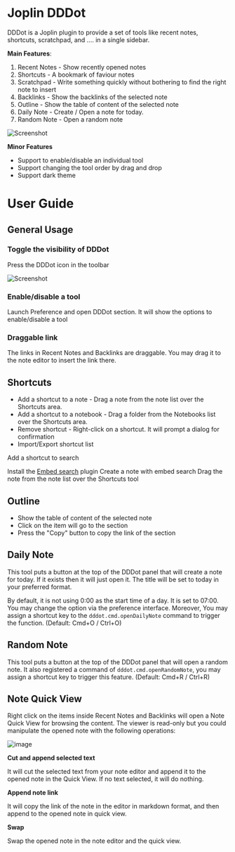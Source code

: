 # Joplin DDDot

DDDot is a Joplin plugin to provide a set of tools like recent notes, shortcuts, scratchpad, and .... in a single sidebar.

**Main Features**:

1. Recent Notes - Show recently opened notes
2. Shortcuts - A bookmark of faviour notes
3. Scratchpad - Write something quickly without bothering to find the right note to insert
4. Backlinks - Show the backlinks of the selected note
5. Outline - Show the table of content of the selected note
6. Daily Note - Create / Open a note for today.
7. Random Note - Open a random note

![Screenshot](https://user-images.githubusercontent.com/82716/193397815-c3cbfa48-0507-4341-8125-2bdb63877b3c.png)

**Minor Features**

- Support to enable/disable an individual tool
- Support changing the tool order by drag and drop
- Support dark theme

# User Guide

## General Usage

### Toggle the visibility of DDDot

Press the DDDot icon in the toolbar

![Screenshot](https://raw.githubusercontent.com/benlau/joplin-plugin-dddot/master/docs/toggle-visibility.png)

### Enable/disable a tool

Launch Preference and open DDDot section. It will show the options to enable/disable a tool 

### Draggable link

The links in Recent Notes and Backlinks are draggable. You may drag it to the note editor to insert the link there.

## Shortcuts

- Add a shortcut to a note - Drag a note from the note list over the Shortcuts area. 
- Add a shortcut to a notebook - Drag a folder from the Notebooks list over the Shortcuts area.
- Remove shortcut - Right-click on a shortcut. It will prompt a dialog for confirmation
- Import/Export shortcut list

Add a shortcut to search

Install the [Embed search](https://discourse.joplinapp.org/t/embed-any-search-with-content/14328) plugin
Create a note with embed search
Drag the note from the note list over the Shortcuts tool

## Outline

- Show the table of content of the selected note
- Click on the item will go to the section
- Press the "Copy" button to copy the link of the section

## Daily Note

This tool puts a button at the top of the DDDot panel that will create a note for today. If it exists then it will just open it. The title will be set to today in your preferred format.

By default, it is not using 0:00 as the start time of a day. It is set to 07:00. You may change the option via the preference interface. Moreover, You may assign a shortcut key to the `dddot.cmd.openDailyNote` command to trigger the function. (Default: Cmd+O / Ctrl+O)

## Random Note

This tool puts a button at the top of the DDDot panel that will open a random note. It also registered a command of `dddot.cmd.openRandomNote`, you may assign a shortcut key to trigger this feature. (Default: Cmd+R / Ctrl+R)

## Note Quick View

Right click on the items inside Recent Notes and Backlinks will open a Note Quick View for browsing the content. The viewer is read-only but you could manipulate the opened note with the following operations:

![image](https://user-images.githubusercontent.com/82716/193398035-f0186a69-d284-4a34-b4f0-d247b214ddfd.png)

**Cut and append selected text**

It will cut the selected text from your note editor and append it to the opened note in the Quick View. If no text selected, it will do nothing.

**Append note link**

It will copy the link of the note in the editor in markdown format, and then append to the opened note in quick view.

**Swap**

Swap the opened note in the note editor and the quick view.

